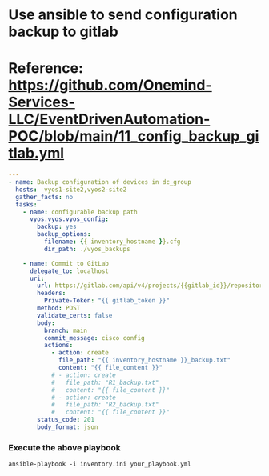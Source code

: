 # Use ansible to send configuration backup to gitlab

# Reference: https://github.com/Onemind-Services-LLC/EventDrivenAutomation-POC/blob/main/11_config_backup_gitlab.yml

```yaml
---
- name: Backup configuration of devices in dc_group
  hosts:  vyos1-site2,vyos2-site2
  gather_facts: no
  tasks:
    - name: configurable backup path
      vyos.vyos.vyos_config:
        backup: yes
        backup_options:
          filename: {{ inventory_hostname }}.cfg
          dir_path: ./vyos_backups

    - name: Commit to GitLab
      delegate_to: localhost
      uri:
        url: https://gitlab.com/api/v4/projects/{{gitlab_id}}/repository/commits
        headers:
          Private-Token: "{{ gitlab_token }}"
        method: POST
        validate_certs: false
        body: 
          branch: main
          commit_message: cisco config
          actions:
            - action: create
              file_path: "{{ inventory_hostname }}_backup.txt"
              content: "{{ file_content }}"
            # - action: create
            #   file_path: "R1_backup.txt"
            #   content: "{{ file_content }}"
            # - action: create
            #   file_path: "R2_backup.txt"
            #   content: "{{ file_content }}"            
        status_code: 201
        body_format: json
```

### Execute the above playbook

```
ansible-playbook -i inventory.ini your_playbook.yml
```
